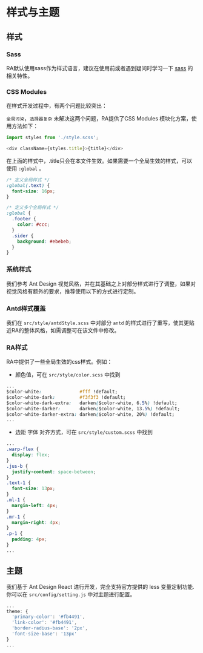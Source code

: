 # 样式与主题

## 样式

### Sass

RA默认使用sass作为样式语言，建议在使用前或者遇到疑问时学习一下 [sass](https://www.sass.hk/) 的相关特性。

### CSS Modules

在样式开发过程中，有两个问题比较突出：

`全局污染`，`选择器复杂` 未解决这两个问题，RA提供了CSS Modules 模块化方案，使用方法如下：

```javascript
import styles from './style.scss';

<div className={styles.title}>{title}</div>
```

在上面的样式中，.title只会在本文件生效。如果需要一个全局生效的样式，可以使用 `:global` 。

```css
/* 定义全局样式 */
:global(.text) {
  font-size: 16px;
}

/* 定义多个全局样式 */
:global {
  .footer {
    color: #ccc;
  }
  .sider {
    background: #ebebeb;
  }
}
```

### 系统样式

我们参考 Ant Design 视觉风格，并在其基础之上对部分样式进行了调整，如果对视觉风格有额外的要求，推荐使用以下的方式进行定制。

### Antd样式覆盖

我们在 `src/style/antdStyle.scss` 中对部分 `antd` 的样式进行了重写，使其更贴近RA的整体风格，如需调整可在该文件中修改。

### RA样式

RA中提供了一些全局生效的css样式。例如：

- 颜色值，可在 `src/style/color.scss` 中找到

```css
...
$color-white:              #fff !default;
$color-white-dark:         #f3f3f3 !default;
$color-white-dark-extra:   darken($color-white, 6.5%) !default;
$color-white-darker:       darken($color-white, 13.5%) !default;
$color-white-darker-extra: darken($color-white, 20%) !default;
...
```

- 边距 字体 对齐方式，可在 `src/style/custom.scss` 中找到

```css
...
.warp-flex {
  display: flex;
}
.jus-b {
  justify-content: space-between;
}
.text-1 {
  font-size: 13px;
}
.ml-1 {
  margin-left: 4px;
}
.mr-1 {
  margin-right: 4px;
}
.p-1 {
  padding: 4px;
}
...
```

## 主题

我们基于 Ant Design React 进行开发，完全支持官方提供的 less 变量定制功能. 你可以在 `src/config/setting.js` 中对主题进行配置。

```javascript
...
theme: {
  'primary-color': '#fb4491',
  'link-color': '#fb4491',
  'border-radius-base': '2px',
  'font-size-base': '13px'
}
...
```